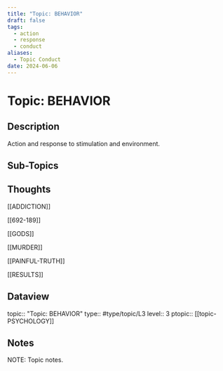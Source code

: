 ```yaml
---
title: "Topic: BEHAVIOR"
draft: false
tags:
  - action
  - response
  - conduct
aliases:
  - Topic Conduct
date: 2024-06-06
---
```

# Topic: BEHAVIOR 
## Description
Action and response to stimulation and environment.

## Sub-Topics

## Thoughts
[[ADDICTION]]

[[692-189]]

[[GODS]]

[[MURDER]]

[[PAINFUL-TRUTH]]

[[RESULTS]]

## Dataview
topic:: "Topic: BEHAVIOR"
type:: #type/topic/L3
level:: 3
ptopic:: [[topic-PSYCHOLOGY]]

## Notes
NOTE: Topic notes.
